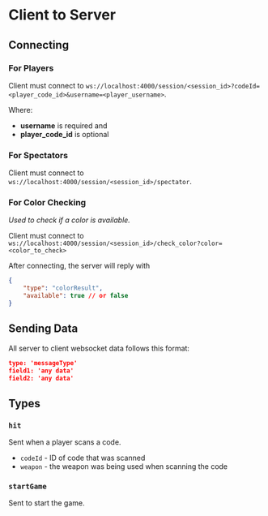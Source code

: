 # Client to Server

## Connecting

### For Players

Client must connect to `ws://localhost:4000/session/<session_id>?codeId=<player_code_id>&username=<player_username>`.

Where:
- **username** is required and
- **player_code_id** is optional

### For Spectators

Client must connect to `ws://localhost:4000/session/<session_id>/spectator`.

### For Color Checking

*Used to check if a color is available.*

Client must connect to `ws://localhost:4000/session/<session_id>/check_color?color=<color_to_check>`

After connecting, the server will reply with

```json
{
    "type": "colorResult",
    "available": true // or false
}
```

## Sending Data

All server to client websocket data follows this format:

```json
type: 'messageType'
field1: 'any data'
field2: 'any data'
```

## Types

### `hit`

Sent when a player scans a code.

- `codeId` - ID of code that was scanned
- `weapon` - the weapon was being used when scanning the code

### `startGame`

Sent to start the game.